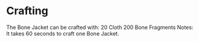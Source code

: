 # Crafting

The Bone Jacket can be crafted with:
20 Cloth
200 Bone Fragments
Notes:
It takes 60 seconds to craft one Bone Jacket.

